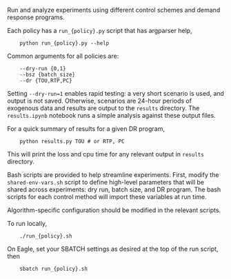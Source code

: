 Run and analyze experiments using different control schemes and demand response programs.

Each policy has a `run_{policy}.py` script that has argparser help,

```
    python run_{policy}.py --help
```

Common arguments for all policies are:

```
    --dry-run {0,1}
    --bsz {batch_size}
    --dr {TOU,RTP,PC}
```

Setting `--dry-run=1` enables rapid testing: a very short scenario is used, and output
is not saved.  Otherwise, scenarios are 24-hour periods of exogenous data and results are
output to the `results` directory.  The `results.ipynb` notebook runs a simple analysis 
against these output files.

For a quick summary of results for a given DR program,

```
    python results.py TOU # or RTP, PC
```

This will print the loss and cpu time for any relevant output in `results` directory.

Bash scripts are provided to help streamline experiments.  First, modify the 
`shared-env-vars.sh` script to define high-level parameters that will be shared across
experiments: dry run, batch size, and DR program. The bash scripts for each control 
method will import these variables at run time. 

Algorithm-specific configuration should be modified in the relevant scripts.

To run locally,

```
    ./run_{policy}.sh
```

On Eagle, set your SBATCH settings as desired at the top of the run script, then

```
    sbatch run_{policy}.sh
```
